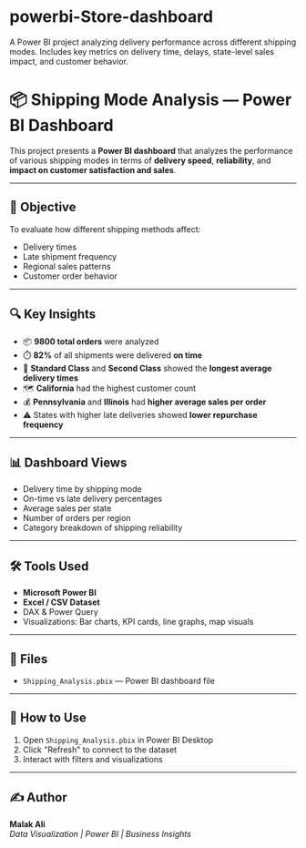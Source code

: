 # powerbi-Store-dashboard
A Power BI project analyzing delivery performance across different shipping modes. Includes key metrics on delivery time, delays, state-level sales impact, and customer behavior.
# 📦 Shipping Mode Analysis — Power BI Dashboard

This project presents a **Power BI dashboard** that analyzes the performance of various shipping modes in terms of **delivery speed**, **reliability**, and **impact on customer satisfaction and sales**.

---

## 🧠 Objective

To evaluate how different shipping methods affect:
- Delivery times
- Late shipment frequency
- Regional sales patterns
- Customer order behavior

---

## 🔍 Key Insights

- 📦 **9800 total orders** were analyzed
- ⏱️ **82%** of all shipments were delivered **on time**
- 🚚 **Standard Class** and **Second Class** showed the **longest average delivery times**
- 🗺️ **California** had the highest customer count
- 💰 **Pennsylvania** and **Illinois** had **higher average sales per order**
- ⚠️ States with higher late deliveries showed **lower repurchase frequency**

---

## 📊 Dashboard Views

- Delivery time by shipping mode
- On-time vs late delivery percentages
- Average sales per state
- Number of orders per region
- Category breakdown of shipping reliability

---

## 🛠️ Tools Used

- **Microsoft Power BI**
- **Excel / CSV Dataset**
- DAX & Power Query
- Visualizations: Bar charts, KPI cards, line graphs, map visuals

---

## 📁 Files

- `Shipping_Analysis.pbix` — Power BI dashboard file

---

## 🚀 How to Use

1. Open `Shipping_Analysis.pbix` in Power BI Desktop
2. Click "Refresh" to connect to the dataset
3. Interact with filters and visualizations

---

## ✍️ Author

**Malak Ali**  
_Data Visualization | Power BI | Business Insights_

